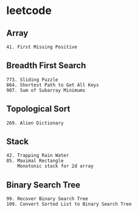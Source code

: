# leetcode
## Array
```
41. First Missing Positive
```
## Breadth First Search
```
773. Sliding Puzzle
864. Shortest Path to Get All Keys
907. Sum of Subarray Minimums
```
## Topological Sort
```
269. Alien Dictionary
```
## Stack
```
42. Trapping Rain Water
85. Maximal Rectangle
    Monotonic stack for 2d array
```
## Binary Search Tree
```
99. Recover Binary Search Tree
109. Convert Sorted List to Binary Search Tree
```
